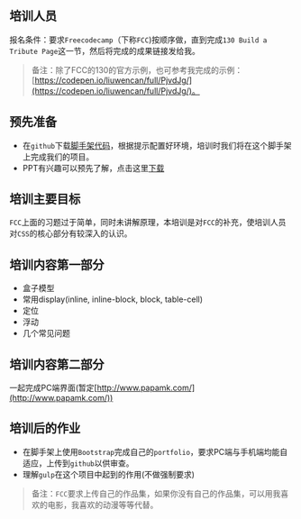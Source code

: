 ## 培训人员
报名条件：要求`Freecodecamp`（下称`FCC`)按顺序做，直到完成`130 Build a Tribute Page`这一节，然后将完成的成果链接发给我。

> 备注：除了FCC的130的官方示例，也可参考我完成的示例：[https://codepen.io/liuwencan/full/PjvdJg/](https://codepen.io/liuwencan/full/PjvdJg/)。

## 预先准备
- 在`github`下载[脚手架代码](https://github.com/papamonkey/papamonkey.github.io/tree/master/train1)，根据提示配置好环境，培训时我们将在这个脚手架上完成我们的项目。
- PPT有兴趣可以预先了解，点击这里[下载](第一讲-css精讲.pdf)


## 培训主要目标
`FCC`上面的习题过于简单，同时未讲解原理，本培训是对`FCC`的补充，使培训人员对`CSS`的核心部分有较深入的认识。

## 培训内容第一部分
- 盒子模型
- 常用display(inline, inline-block, block, table-cell)
- 定位
- 浮动
- 几个常见问题

## 培训内容第二部分
一起完成PC端界面(暂定[http://www.papamk.com/](http://www.papamk.com/))

## 培训后的作业
- 在脚手架上使用`Bootstrap`完成自己的`portfolio`，要求PC端与手机端均能自适应，上传到`github`以供审查。
- 理解`gulp`在这个项目中起到的作用(不做强制要求)

> 备注：`FCC`要求上传自己的作品集，如果你没有自己的作品集，可以用我喜欢的电影，我喜欢的动漫等等代替。


